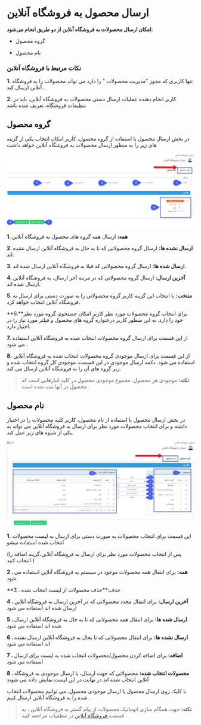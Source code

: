 # ارسال محصول به فروشگاه آنلاین

**امکان ارسال محصولات به فروشگاه آنلاین از دو طریق انجام می‌شود:**

- گروه محصول

- نام محصول

### نکات مرتبط با فروشگاه آنلاین

**1.** تنها کاربری که مجوز "مدیریت محصولات " را دارد می تواند محصولات را به فروشگاه آنلاین ارسال کند .

**2.** کاربر انجام دهنده عملیات ارسال دستی محصولات به فروشگاه آنلاین، باید در تنظیمات فروشگاه، تعریف شده باشد

## گروه محصول 

در بخش ارسال محصول با استفاده از گروه محصول، کاربر امکان انتخاب یکی از گزینه های زیر را به منظور ارسال محصولات به فروشگاه آنلاین خواهد داشت

![](SendToOnlineShop.png)

**1. همه:** ارسال همه گروه های   محصول به فروشگاه آنلاین

**2. ارسال نشده ها:** ارسال گروه محصولاتی که تا به حال به فروشگاه آنلاین ارسال نشده اند.

**3. ارسال شده ها:** ارسال گروه محصولاتی که قبلا به فروشگاه آنلاین ارسال شده اند.

**4. آخرین ارسال:** ارسال گروه محصولاتی که در مرتبه آخر ارسال، به فروشگاه آنلاین ارسال شده اند.

**5. منتخب:** با انتخاب این گزینه کاربر گروه محصولاتی را به صورت دستی برای ارسال به فروشگاه آنلاین انتخاب خواهد کرد.

**6.**برای انتخاب گروه محصولات مورد نظر کاربر امکان جستجوی گروه مورد نظر خود را دارد. به این منظور کاربر درختواره گروه های محصول و فیلتر مورد نیاز را در اختیار دارد.

**7.** از این قسمت برای ارسال گروه محصولات انتخاب شده به فروشگاه آنلاین استفاده می شود .

**8.** از این قسمت برای ارسال موجودی گروه محصولات انتخاب شده به فروشگاه آنلاین استفاده می شود. دکمه ارسال موجودی در این قسمت، موجودی کل گروه انتخاب شده و زیر گروه های آن را به فروشگاه آنلاین ارسال می کند.

> **نکته:** موجودی هر محصول، مجموع موجودی محصول در کلیه انبارهایی است که محصول در آنها ثبت شده است .

## نام محصول

در بخش ارسال محصول با استفاده از نام محصول، کاربر کلیه محصولات را در اختیار داشته و برای انتخاب محصولات مورد نظر برای ارسال به فروشگاه آنلاین می تواند به یکی از شیوه های زیر عمل کند.

![](SendToOnlineShop1.png)

**1.** این قسمت برای انتخاب محصولات به صورت دستی برای ارسال به لیست محصولات انتخاب شده استفاده میشو 

(پس از انتخاب محصولات مورد نظر برای ارسال به فروشگاه آنلابن،گزینه اضافه را انتخاب کنید.)

**2 . همه:** برای انتقال همه محصولات موجود در سیستم به فروشگاه آنلاین استفاده می شود.

**3 . حذف:**حذف محصولات از لیست انتخاب شده

**4 . آخرین ارسال:** برای انتقال مجدد محصولاتی که در آخرین ارسال به فروشگاه آنلاین ارسال شده اند استفاده می شود 

**5 . ارسال شده ها:** برای انتقال همه محصولاتی که تا به حال به فروشگاه آنلاین ارسال شده اند استفاده می شود

**6 . ارسال نشده ها:** برای انتقال محصولاتی که تا بحال به فروشگاه آنلاین ارسال نشده اند استفاده می شود 

**7 . اضافه:** برای اضافه کردن محصول/محصولات انتخاب شده به لیست برای ارسال استفاده می شود

**8 . محصولات انتخاب شده:** محصولاتی که جهت ارسال، یا ارسال موجودی به فروشگاه آنلاین انتخاب شده اند در نهایت در این لیست نمایش داده می شوند

با کلیک روی ارسال محصول یا ارسال موجودی محصول، می توانیم محصولات انتخاب شده را به فروشگاه آنلاین ارسال کنیم .

> **نکته:** جهت همگام سازی اتوماتیک محصولات از پیام گستر به فروشگاه آنلاین ،  به قسمت[  فروشگاه آنلاین](https://github.com/1stco/PayamGostarDocs/blob/master/help%202.5.4/Settings/General-settings/Online-shop/Online-shop.md) در تنظمیات مراجعه کنید  .



 

